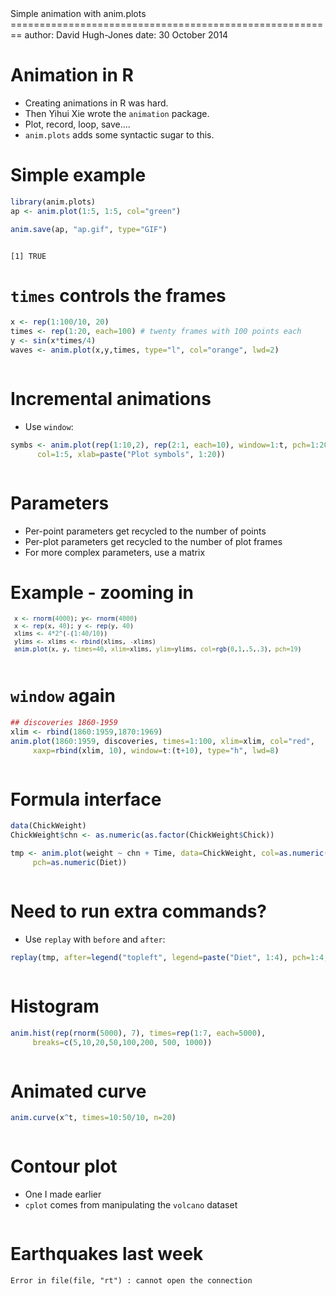 <link rel="stylesheet" href="http://vis.supstat.com/assets/themes/dinky/css/scianimator.css">
<script src="https://ajax.googleapis.com/ajax/libs/jquery/1.7.1/jquery.min.js"></script>
<script src="http://vis.supstat.com/assets/themes/dinky/js/jquery.scianimator.min.js"></script>
Simple animation with anim.plots
========================================================
author: David Hugh-Jones
date: 30 October 2014



Animation in R
========================================================

- Creating animations in R was hard. 
- Then Yihui Xie wrote the `animation` package. 
- Plot, record, loop, save....
- `anim.plots` adds some syntactic sugar to this.



Simple example
========================================================


```r
library(anim.plots)
ap <- anim.plot(1:5, 1:5, col="green")
```

```r
anim.save(ap, "ap.gif", type="GIF")
```


<div class="scianimator">
<div id="unnamed_chunk_3" style="display: inline-block;">
</div>
</div>
<script type="text/javascript">
  (function($) {
    $(document).ready(function() {
      var imgs = Array(10);
      for (i=0; ; i++) {
        if (i == imgs.length) break;
        imgs[i] = "anim-plots-presentation-figure/unnamed-chunk-3-" + (i + 1) + ".png";
      }
      $("#unnamed_chunk_3").scianimator({
          "images": imgs,
          "delay": 250,
          "controls": ["first", "previous", "play", "next", "last", "loop", "speed"],
      });
      $("#unnamed_chunk_3").scianimator("play");
    });
  })(jQuery);
</script>

```
[1] TRUE
```

`times` controls the frames
========================================================

```r
x <- rep(1:100/10, 20) 
times <- rep(1:20, each=100) # twenty frames with 100 points each
y <- sin(x*times/4)
waves <- anim.plot(x,y,times, type="l", col="orange", lwd=2)
```


<div class="scianimator">
<div id="unnamed_chunk_4" style="display: inline-block;">
</div>
</div>
<script type="text/javascript">
  (function($) {
    $(document).ready(function() {
      var imgs = Array(20);
      for (i=0; ; i++) {
        if (i == imgs.length) break;
        imgs[i] = "anim-plots-presentation-figure/unnamed-chunk-4-" + (i + 1) + ".png";
      }
      $("#unnamed_chunk_4").scianimator({
          "images": imgs,
          "delay": 250,
          "controls": ["first", "previous", "play", "next", "last", "loop", "speed"],
      });
      $("#unnamed_chunk_4").scianimator("play");
    });
  })(jQuery);
</script>

Incremental animations
========================================================
- Use `window`:

```r
symbs <- anim.plot(rep(1:10,2), rep(2:1, each=10), window=1:t, pch=1:20, ylim=c(0,3), cex=2,
      col=1:5, xlab=paste("Plot symbols", 1:20))
```


<div class="scianimator">
<div id="unnamed_chunk_5" style="display: inline-block;">
</div>
</div>
<script type="text/javascript">
  (function($) {
    $(document).ready(function() {
      var imgs = Array(20);
      for (i=0; ; i++) {
        if (i == imgs.length) break;
        imgs[i] = "anim-plots-presentation-figure/unnamed-chunk-5-" + (i + 1) + ".png";
      }
      $("#unnamed_chunk_5").scianimator({
          "images": imgs,
          "delay": 250,
          "controls": ["first", "previous", "play", "next", "last", "loop", "speed"],
      });
      $("#unnamed_chunk_5").scianimator("play");
    });
  })(jQuery);
</script>


Parameters
========================================================
- Per-point parameters get recycled to the number of points
- Per-plot parameters get recycled to the number of plot frames
- For more complex parameters, use a matrix

Example - zooming in
========================================================
<small>

```r
 x <- rnorm(4000); y<- rnorm(4000)
 x <- rep(x, 40); y <- rep(y, 40)
 xlims <- 4*2^(-(1:40/10))
 ylims <- xlims <- rbind(xlims, -xlims) 
 anim.plot(x, y, times=40, xlim=xlims, ylim=ylims, col=rgb(0,1,.5,.3), pch=19)
```


<div class="scianimator">
<div id="unnamed_chunk_6" style="display: inline-block;">
</div>
</div>
<script type="text/javascript">
  (function($) {
    $(document).ready(function() {
      var imgs = Array(40);
      for (i=0; ; i++) {
        if (i == imgs.length) break;
        imgs[i] = "anim-plots-presentation-figure/unnamed-chunk-6-" + (i + 1) + ".png";
      }
      $("#unnamed_chunk_6").scianimator({
          "images": imgs,
          "delay": 250,
          "controls": ["first", "previous", "play", "next", "last", "loop", "speed"],
      });
      $("#unnamed_chunk_6").scianimator("play");
    });
  })(jQuery);
</script>
</small>

`window` again
========================================================

```r
## discoveries 1860-1959
xlim <- rbind(1860:1959,1870:1969)
anim.plot(1860:1959, discoveries, times=1:100, xlim=xlim, col="red",
     xaxp=rbind(xlim, 10), window=t:(t+10), type="h", lwd=8)
```


<div class="scianimator">
<div id="unnamed_chunk_7" style="display: inline-block;">
</div>
</div>
<script type="text/javascript">
  (function($) {
    $(document).ready(function() {
      var imgs = Array(100);
      for (i=0; ; i++) {
        if (i == imgs.length) break;
        imgs[i] = "anim-plots-presentation-figure/unnamed-chunk-7-" + (i + 1) + ".png";
      }
      $("#unnamed_chunk_7").scianimator({
          "images": imgs,
          "delay": 250,
          "controls": ["first", "previous", "play", "next", "last", "loop", "speed"],
      });
      $("#unnamed_chunk_7").scianimator("play");
    });
  })(jQuery);
</script>

Formula interface
========================================================

```r
data(ChickWeight)
ChickWeight$chn <- as.numeric(as.factor(ChickWeight$Chick))

tmp <- anim.plot(weight ~ chn + Time, data=ChickWeight, col=as.numeric(Diet), 
     pch=as.numeric(Diet))
```


<div class="scianimator">
<div id="unnamed_chunk_8" style="display: inline-block;">
</div>
</div>
<script type="text/javascript">
  (function($) {
    $(document).ready(function() {
      var imgs = Array(12);
      for (i=0; ; i++) {
        if (i == imgs.length) break;
        imgs[i] = "anim-plots-presentation-figure/unnamed-chunk-8-" + (i + 1) + ".png";
      }
      $("#unnamed_chunk_8").scianimator({
          "images": imgs,
          "delay": 250,
          "controls": ["first", "previous", "play", "next", "last", "loop", "speed"],
      });
      $("#unnamed_chunk_8").scianimator("play");
    });
  })(jQuery);
</script>


Need to run extra commands?
========================================================
- Use `replay` with `before` and `after`:

```r
replay(tmp, after=legend("topleft", legend=paste("Diet", 1:4), pch=1:4, col=1:4))
```


<div class="scianimator">
<div id="unnamed_chunk_9" style="display: inline-block;">
</div>
</div>
<script type="text/javascript">
  (function($) {
    $(document).ready(function() {
      var imgs = Array(12);
      for (i=0; ; i++) {
        if (i == imgs.length) break;
        imgs[i] = "anim-plots-presentation-figure/unnamed-chunk-9-" + (i + 1) + ".png";
      }
      $("#unnamed_chunk_9").scianimator({
          "images": imgs,
          "delay": 250,
          "controls": ["first", "previous", "play", "next", "last", "loop", "speed"],
      });
      $("#unnamed_chunk_9").scianimator("play");
    });
  })(jQuery);
</script>

Histogram
========================================================

```r
anim.hist(rep(rnorm(5000), 7), times=rep(1:7, each=5000), 
     breaks=c(5,10,20,50,100,200, 500, 1000))
```


<div class="scianimator">
<div id="unnamed_chunk_10" style="display: inline-block;">
</div>
</div>
<script type="text/javascript">
  (function($) {
    $(document).ready(function() {
      var imgs = Array(5);
      for (i=0; ; i++) {
        if (i == imgs.length) break;
        imgs[i] = "anim-plots-presentation-figure/unnamed-chunk-10-" + (i + 1) + ".png";
      }
      $("#unnamed_chunk_10").scianimator({
          "images": imgs,
          "delay": 250,
          "controls": ["first", "previous", "play", "next", "last", "loop", "speed"],
      });
      $("#unnamed_chunk_10").scianimator("play");
    });
  })(jQuery);
</script>

Animated curve
========================================================

```r
anim.curve(x^t, times=10:50/10, n=20)
```


<div class="scianimator">
<div id="unnamed_chunk_11" style="display: inline-block;">
</div>
</div>
<script type="text/javascript">
  (function($) {
    $(document).ready(function() {
      var imgs = Array(41);
      for (i=0; ; i++) {
        if (i == imgs.length) break;
        imgs[i] = "anim-plots-presentation-figure/unnamed-chunk-11-" + (i + 1) + ".png";
      }
      $("#unnamed_chunk_11").scianimator({
          "images": imgs,
          "delay": 250,
          "controls": ["first", "previous", "play", "next", "last", "loop", "speed"],
      });
      $("#unnamed_chunk_11").scianimator("play");
    });
  })(jQuery);
</script>

Contour plot
========================================================

- One I made earlier
- `cplot` comes from manipulating the `volcano` dataset
<small>

<div class="scianimator">
<div id="unnamed_chunk_12" style="display: inline-block;">
</div>
</div>
<script type="text/javascript">
  (function($) {
    $(document).ready(function() {
      var imgs = Array(20);
      for (i=0; ; i++) {
        if (i == imgs.length) break;
        imgs[i] = "anim-plots-presentation-figure/unnamed-chunk-12-" + (i + 1) + ".png";
      }
      $("#unnamed_chunk_12").scianimator({
          "images": imgs,
          "delay": 250,
          "controls": ["first", "previous", "play", "next", "last", "loop", "speed"],
      });
      $("#unnamed_chunk_12").scianimator("play");
    });
  })(jQuery);
</script>
</small>

Earthquakes last week
=============================



```
Error in file(file, "rt") : cannot open the connection
```
